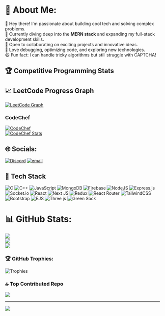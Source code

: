 
# 💫 About Me:
👋 Hey there! I'm passionate about building cool tech and solving complex problems.  
🚀 Currently diving deep into the **MERN stack** and expanding my full-stack development skills.  
🤝 Open to collaborating on exciting projects and innovative ideas.  
🧩 Love debugging, optimizing code, and exploring new technologies.  
😆 Fun fact: I can handle tricky algorithms but still struggle with CAPTCHA!

## 🏆 Competitive Programming Stats  

## 📈 LeetCode Progress Graph
[![LeetCode Graph](https://leetcard.jacoblin.cool/Praveen__Singh_77?ext=heatmap)](https://leetcode.com/Praveen__Singh_77/)

### **CodeChef**  
[![CodeChef](https://img.shields.io/badge/-CodeChef-5B4638?style=for-the-badge&logo=codechef&logoColor=white)](https://www.codechef.com/users/praveensingh77)  
[![CodeChef Stats](https://cp-logo.vercel.app/codechef/praveensingh77)](https://www.codechef.com/users/praveensingh77)



## 🌐 Socials:
[![Discord](https://img.shields.io/badge/Discord-%237289DA.svg?logo=discord&logoColor=white)](https://discord.gg/praveen_singh_77) [![email](https://img.shields.io/badge/Email-D14836?logo=gmail&logoColor=white)](mailto:singhpraveen8893@gmail.com) 


## 🚀 Tech Stack

![C](https://img.shields.io/badge/c-%2300599C.svg?style=for-the-badge&logo=c&logoColor=white) ![C++](https://img.shields.io/badge/c++-%2300599C.svg?style=for-the-badge&logo=c%2B%2B&logoColor=white) ![JavaScript](https://img.shields.io/badge/javascript-%23323330.svg?style=for-the-badge&logo=javascript&logoColor=%23F7DF1E) ![MongoDB](https://img.shields.io/badge/MongoDB-%234ea94b.svg?style=for-the-badge&logo=mongodb&logoColor=white) ![Firebase](https://img.shields.io/badge/firebase-%23039BE5.svg?style=for-the-badge&logo=firebase) ![NodeJS](https://img.shields.io/badge/node.js-6DA55F?style=for-the-badge&logo=node.js&logoColor=white) ![Express.js](https://img.shields.io/badge/express.js-%23404d59.svg?style=for-the-badge&logo=express&logoColor=%2361DAFB) ![Socket.io](https://img.shields.io/badge/Socket.io-black?style=for-the-badge&logo=socket.io&badgeColor=010101) ![React](https://img.shields.io/badge/react-%2320232a.svg?style=for-the-badge&logo=react&logoColor=%2361DAFB) ![Next JS](https://img.shields.io/badge/Next-black?style=for-the-badge&logo=next.js&logoColor=white) ![Redux](https://img.shields.io/badge/redux-%23593d88.svg?style=for-the-badge&logo=redux&logoColor=white) ![React Router](https://img.shields.io/badge/React_Router-CA4245?style=for-the-badge&logo=react-router&logoColor=white) ![TailwindCSS](https://img.shields.io/badge/tailwindcss-%2338B2AC.svg?style=for-the-badge&logo=tailwind-css&logoColor=white) ![Bootstrap](https://img.shields.io/badge/bootstrap-%238511FA.svg?style=for-the-badge&logo=bootstrap&logoColor=white) ![EJS](https://img.shields.io/badge/ejs-%23B4CA65.svg?style=for-the-badge&logo=ejs&logoColor=black) ![Three js](https://img.shields.io/badge/threejs-black?style=for-the-badge&logo=three.js&logoColor=white) ![Green Sock](https://img.shields.io/badge/green%20sock-88CE02?style=for-the-badge&logo=greensock&logoColor=white)

# 📊 GitHub Stats:
![](https://github-readme-stats.vercel.app/api?username=singhpraveen77&theme=transparent&hide_border=false&include_all_commits=false&count_private=false)<br/>
![](https://github-readme-streak-stats.herokuapp.com/?user=singhpraveen77&theme=transparent&hide_border=false)<br/>
![](https://github-readme-stats.vercel.app/api/top-langs/?username=singhpraveen77&theme=transparent&hide_border=false&include_all_commits=false&count_private=false&layout=compact)

### 🏆 GitHub Trophies:  
![Trophies](https://github-profile-trophy.vercel.app/?username=singhpraveen77&theme=dark&no-frame=true&title=MultiPullRequest,Commit,Repositories,Stars,Issues,Followers,All)

### 🔝 Top Contributed Repo
![](https://github-contributor-stats.vercel.app/api?username=singhpraveen77&limit=5&theme=dark&combine_all_yearly_contributions=true)

---
[![](https://visitcount.itsvg.in/api?id=singhpraveen77&icon=6&color=1)](https://visitcount.itsvg.in)

<!-- Proudly created with GPRM ( https://gprm.itsvg.in ) -->
